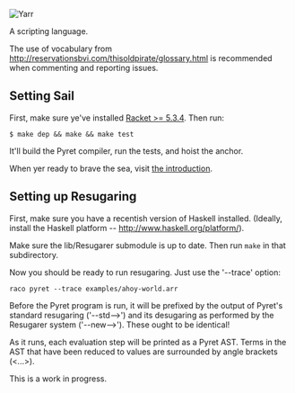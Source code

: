 ![Yarr](https://raw.github.com/brownplt/pyret-lang/master/img/pyret-banner.png)

A scripting language.

The use of vocabulary from
http://reservationsbvi.com/thisoldpirate/glossary.html is recommended
when commenting and reporting issues.


Setting Sail
------------

First, make sure ye've installed [Racket >= 5.3.4](http://racket-lang.org). Then run:

    $ make dep && make && make test

It'll build the Pyret compiler, run the tests, and hoist the
anchor.

When yer ready to brave the sea, visit [the introduction](https://github.com/brownplt/pyret-lang/blob/master/docs/introduction.markdown).


Setting up Resugaring
---------------------

First, make sure you have a recentish version of Haskell
installed. (Ideally, install the Haskell platform --
http://www.haskell.org/platform/).

Make sure the lib/Resugarer submodule is up to date. Then run `make` in
that subdirectory.

Now you should be ready to run resugaring. Just use the '--trace' option:

    raco pyret --trace examples/ahoy-world.arr

Before the Pyret program is run, it will be prefixed by the output of
Pyret's standard resugaring ('--std-->') and its desugaring as performed
by the Resugarer system ('--new-->'). These ought to be identical!

As it runs, each evaluation step will be printed as a Pyret AST. Terms in
the AST that have been reduced to values are surrounded by angle brackets (<...>).

This is a work in progress.
